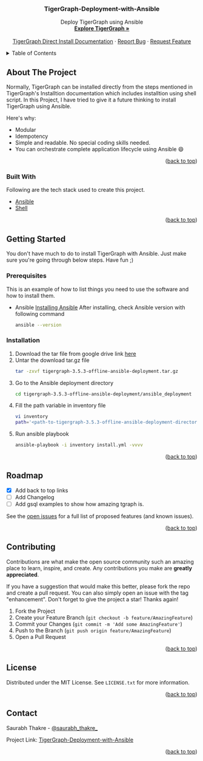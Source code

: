 <div id="top"></div>


<br />
<div align="center">
  
  <h3 align="center">TigerGraph-Deployment-with-Ansible</h3>

  <p align="center">
    Deploy TigerGraph using Ansible
    <br />
    <a href="https://www.tigergraph.com/"><strong>Explore TigerGraph »</strong></a>
    <br />
    <br />
    <a href="https://docs.tigergraph.com/tigergraph-server/current/installation/install">TigerGraph Direct Install Documentation</a>
    ·
    <a href="https://github.com/Saurabh-Thakre/TigerGraph-Deployment-with-Ansible/issues">Report Bug</a>
    ·
    <a href="https://github.com/Saurabh-Thakre/TigerGraph-Deployment-with-Ansible/issues">Request Feature</a>
  </p>
</div>



<!-- TABLE OF CONTENTS -->
<details>
  <summary>Table of Contents</summary>
  <ol>
    <li>
      <a href="#about-the-project">About The Project</a>
      <ul>
        <li><a href="#built-with">Built With</a></li>
      </ul>
    </li>
    <li>
      <a href="#getting-started">Getting Started</a>
      <ul>
        <li><a href="#prerequisites">Prerequisites</a></li>
        <li><a href="#installation">Installation</a></li>
      </ul>
    </li>
    <li><a href="#roadmap">Roadmap</a></li>
    <li><a href="#contributing">Contributing</a></li>
    <li><a href="#license">License</a></li>
    <li><a href="#contact">Contact</a></li>
  </ol>
</details>



<!-- ABOUT THE PROJECT -->
## About The Project

Normally, TigerGraph can be installed directly from the steps mentioned in TigerGraph's Installtion documentation which includes installtion using shell script. In this Project, I have tried to give it a future thinking to install TigerGraph using Ansible.

Here's why:
* Modular
* Idempotency
* Simple and readable. No special coding skills needed.
* You can orchestrate complete application lifecycle using Ansible :smile:

<p align="right">(<a href="#top">back to top</a>)</p>



### Built With

Following are the tech stack used to create this project.

* [Ansible](https://www.ansible.com/)
* [Shell](https://www.gnu.org/savannah-checkouts/gnu/bash/manual/bash.html)

<p align="right">(<a href="#top">back to top</a>)</p>



<!-- GETTING STARTED -->
## Getting Started

You don't have much to do to install TigerGraph with Ansible. Just make sure you're going through below steps. Have fun ;)

### Prerequisites

This is an example of how to list things you need to use the software and how to install them.
* Ansible
  [Installing Ansible](https://docs.ansible.com/ansible/latest/installation_guide/intro_installation.html)
  After installing, check Ansible version with following command
  ```sh
  ansible --version
  ```

### Installation

1. Download the tar file from google drive link [here](https://drive.google.com/file/d/1aMDNV1ujpYMI663ddodsnwjMCSwzznLe/view?usp=sharing)
2. Untar the download tar.gz file
   ```sh
   tar -zxvf tigergraph-3.5.3-offline-ansible-deployment.tar.gz
   ```
3. Go to the Ansible deployment directory
   ```sh
   cd tigergraph-3.5.3-offline-ansible-deployment/ansible_deployment
   ```
4. Fill the path variable in inventory file 
   ```sh
   vi inventory
   path='<path-to-tigergraph-3.5.3-offline-ansible-deployment-directory>'
   ```
5. Run ansible playbook
   ```sh
   ansible-playbook -i inventory install.yml -vvvv
   ```

<p align="right">(<a href="#top">back to top</a>)</p>



<!-- ROADMAP -->
## Roadmap

- [x] Add back to top links
- [ ] Add Changelog
- [ ] Add gsql examples to show how amazing tgraph is. 

See the [open issues](https://github.com/Saurabh-Thakre/TigerGraph-Deployment-with-Ansible/issues) for a full list of proposed features (and known issues).

<p align="right">(<a href="#top">back to top</a>)</p>



<!-- CONTRIBUTING -->
## Contributing

Contributions are what make the open source community such an amazing place to learn, inspire, and create. Any contributions you make are **greatly appreciated**.

If you have a suggestion that would make this better, please fork the repo and create a pull request. You can also simply open an issue with the tag "enhancement".
Don't forget to give the project a star! Thanks again!

1. Fork the Project
2. Create your Feature Branch (`git checkout -b feature/AmazingFeature`)
3. Commit your Changes (`git commit -m 'Add some AmazingFeature'`)
4. Push to the Branch (`git push origin feature/AmazingFeature`)
5. Open a Pull Request

<p align="right">(<a href="#top">back to top</a>)</p>



<!-- LICENSE -->
## License

Distributed under the MIT License. See `LICENSE.txt` for more information.

<p align="right">(<a href="#top">back to top</a>)</p>



<!-- CONTACT -->
## Contact

Saurabh Thakre - [@saurabh_thakre_](https://twitter.com/saurabh_thakre_)

Project Link: [TigerGraph-Deployment-with-Ansible](https://github.com/Saurabh-Thakre/TigerGraph-Deployment-with-Ansible/)

<p align="right">(<a href="#top">back to top</a>)</p>
